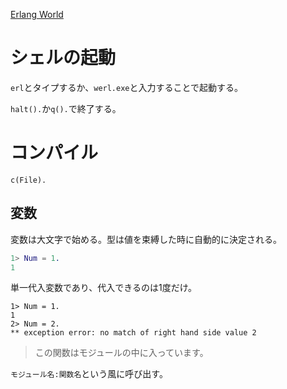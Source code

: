 [Erlang World](http://erlangworld.web.fc2.com/)

# シェルの起動

`erl`とタイプするか、`werl.exe`と入力することで起動する。

`halt().`か`q().`で終了する。

# コンパイル

`c(File).`

## 変数

変数は大文字で始める。型は値を束縛した時に自動的に決定される。

```erl
1> Num = 1.
1
```

単一代入変数であり、代入できるのは1度だけ。

```
1> Num = 1.
1
2> Num = 2.
** exception error: no match of right hand side value 2
```

> この関数はモジュールの中に入っています。

`モジュール名:関数名`という風に呼び出す。

